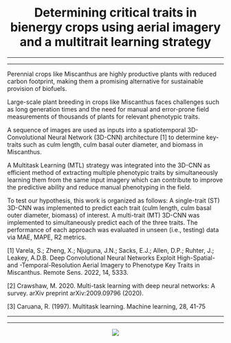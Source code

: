 <h1 style="text-align: center;">Determining critical traits in bienergy crops using aerial imagery and a multitrait learning strategy</h1> 

-------
-------

Perennial crops like Miscanthus are highly productive plants with reduced carbon footprint, making them a promising alternative for sustainable provision of biofuels.

Large-scale plant breeding in crops like Miscanthus faces challenges such as long generation times and the need for manual and error-prone field measurements of thousands of plants for relevant phenotypic traits. 

A sequence of images are used as inputs into a spatiotemporal 3D- Convolutional Neural Network (3D-CNN) architecture [1] to determine key-traits such as culm length, culm basal outer diameter, and biomass in Miscanthus. 

A Multitask Learning (MTL) strategy was integrated into the 3D-CNN as efficient method of extracting multiple phenotypic traits by simultaneously learning them from the same input imagery which can contribute to improve the predictive ability and reduce manual phenotyping in the field.

To test our hypothesis, this work is organized as follows:
A single-trait (ST) 3D-CNN was implemented to predict each trait (culm length, culm basal outer diameter, biomass) of interest.
A multi-trait (MT) 3D-CNN was implemented to simultaneously predict each of the three traits.
The performance of each approach was evaluated in unseen (i.e., testing) data via MAE, MAPE, R2 metrics.

[1] Varela, S.; Zheng, X.; Njuguna, J.N.; Sacks, E.J.; Allen, D.P.; Ruhter, J.; Leakey, A.D.B. Deep Convolutional Neural Networks Exploit High-Spatial- and -Temporal-Resolution Aerial Imagery to Phenotype Key Traits in Miscanthus. Remote Sens. 2022, 14, 5333.

[2] Crawshaw, M. 2020. Multi-task learning with deep neural networks: A survey. arXiv preprint arXiv:2009.09796 (2020).

[3] Caruana, R. (1997). Multitask learning. Machine learning, 28, 41-75

-------
-------

<p align="center">
  <img src="Screenshot1.png">
</p>


